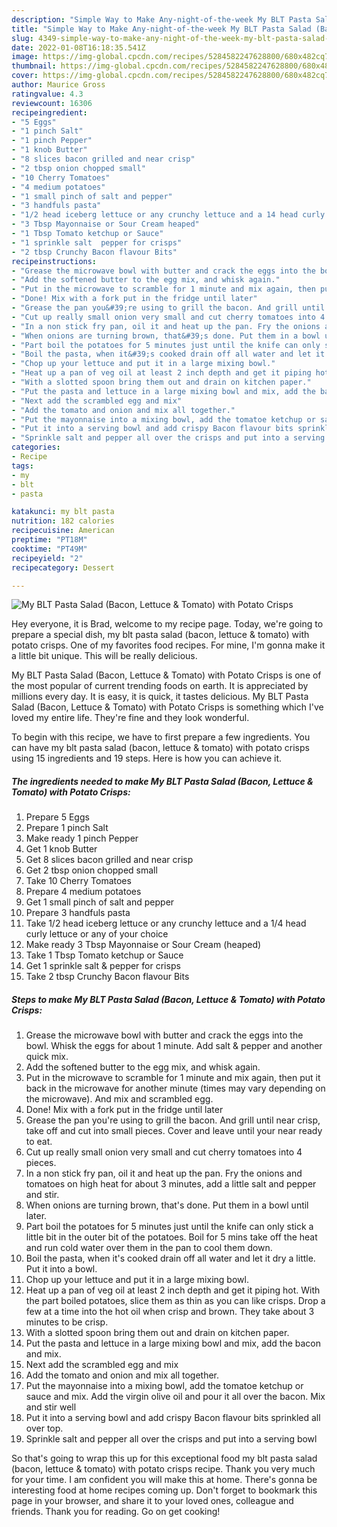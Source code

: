 ```yaml
---
description: "Simple Way to Make Any-night-of-the-week My BLT Pasta Salad (Bacon, Lettuce &amp;amp; Tomato) with Potato Crisps"
title: "Simple Way to Make Any-night-of-the-week My BLT Pasta Salad (Bacon, Lettuce &amp;amp; Tomato) with Potato Crisps"
slug: 4349-simple-way-to-make-any-night-of-the-week-my-blt-pasta-salad-bacon-lettuce-and-amp-tomato-with-potato-crisps
date: 2022-01-08T16:18:35.541Z
image: https://img-global.cpcdn.com/recipes/5284582247628800/680x482cq70/my-blt-pasta-salad-bacon-lettuce-tomato-with-potato-crisps-recipe-main-photo.jpg
thumbnail: https://img-global.cpcdn.com/recipes/5284582247628800/680x482cq70/my-blt-pasta-salad-bacon-lettuce-tomato-with-potato-crisps-recipe-main-photo.jpg
cover: https://img-global.cpcdn.com/recipes/5284582247628800/680x482cq70/my-blt-pasta-salad-bacon-lettuce-tomato-with-potato-crisps-recipe-main-photo.jpg
author: Maurice Gross
ratingvalue: 4.3
reviewcount: 16306
recipeingredient:
- "5 Eggs"
- "1 pinch Salt"
- "1 pinch Pepper"
- "1 knob Butter"
- "8 slices bacon grilled and near crisp"
- "2 tbsp onion chopped small"
- "10 Cherry Tomatoes"
- "4 medium potatoes"
- "1 small pinch of salt and pepper"
- "3 handfuls pasta"
- "1/2 head iceberg lettuce or any crunchy lettuce and a 14 head curly lettuce or any of your choice"
- "3 Tbsp Mayonnaise or Sour Cream heaped"
- "1 Tbsp Tomato ketchup or Sauce"
- "1 sprinkle salt  pepper for crisps"
- "2 tbsp Crunchy Bacon flavour Bits"
recipeinstructions:
- "Grease the microwave bowl with butter and crack the eggs into the bowl. Whisk the eggs for about 1 minute. Add salt &amp; pepper and another quick mix."
- "Add the softened butter to the egg mix, and whisk again."
- "Put in the microwave to scramble for 1 minute and mix again, then put it back in the microwave for another minute (times may vary depending on the microwave). And mix and scrambled egg."
- "Done! Mix with a fork put in the fridge until later"
- "Grease the pan you&#39;re using to grill the bacon. And grill until near crisp, take off and cut into small pieces. Cover and leave until your near ready to eat."
- "Cut up really small onion very small and cut cherry tomatoes into 4 pieces."
- "In a non stick fry pan, oil it and heat up the pan. Fry the onions and tomatoes on high heat for about 3 minutes, add a little salt and pepper and stir."
- "When onions are turning brown, that&#39;s done. Put them in a bowl until later."
- "Part boil the potatoes for 5 minutes just until the knife can only stick a little bit in the outer bit of the potatoes. Boil for 5 mins take off the heat and run cold water over them in the pan to cool them down."
- "Boil the pasta, when it&#39;s cooked drain off all water and let it dry a little. Put it into a bowl."
- "Chop up your lettuce and put it in a large mixing bowl."
- "Heat up a pan of veg oil at least 2 inch depth and get it piping hot. With the part boiled potatoes, slice them as thin as you can like crisps. Drop a few at a time into the hot oil when crisp and brown. They take about 3 minutes to be crisp."
- "With a slotted spoon bring them out and drain on kitchen paper."
- "Put the pasta and lettuce in a large mixing bowl and mix, add the bacon and mix."
- "Next add the scrambled egg and mix"
- "Add the tomato and onion and mix all together."
- "Put the mayonnaise into a mixing bowl, add the tomatoe ketchup or sauce and mix. Add the virgin olive oil and pour it all over the bacon. Mix and stir well"
- "Put it into a serving bowl and add crispy Bacon flavour bits sprinkled all over top."
- "Sprinkle salt and pepper all over the crisps and put into a serving bowl"
categories:
- Recipe
tags:
- my
- blt
- pasta

katakunci: my blt pasta 
nutrition: 182 calories
recipecuisine: American
preptime: "PT18M"
cooktime: "PT49M"
recipeyield: "2"
recipecategory: Dessert

---
```



![My BLT Pasta Salad (Bacon, Lettuce &amp; Tomato) with Potato Crisps](https://img-global.cpcdn.com/recipes/5284582247628800/680x482cq70/my-blt-pasta-salad-bacon-lettuce-tomato-with-potato-crisps-recipe-main-photo.jpg)

Hey everyone, it is Brad, welcome to my recipe page. Today, we're going to prepare a special dish, my blt pasta salad (bacon, lettuce &amp; tomato) with potato crisps. One of my favorites food recipes. For mine, I'm gonna make it a little bit unique. This will be really delicious.

My BLT Pasta Salad (Bacon, Lettuce &amp; Tomato) with Potato Crisps is one of the most popular of current trending foods on earth. It is appreciated by millions every day. It is easy, it is quick, it tastes delicious. My BLT Pasta Salad (Bacon, Lettuce &amp; Tomato) with Potato Crisps is something which I've loved my entire life. They're fine and they look wonderful.




To begin with this recipe, we have to first prepare a few ingredients. You can have my blt pasta salad (bacon, lettuce &amp; tomato) with potato crisps using 15 ingredients and 19 steps. Here is how you can achieve it.

<!--inarticleads1-->

##### The ingredients needed to make My BLT Pasta Salad (Bacon, Lettuce &amp; Tomato) with Potato Crisps:

1. Prepare 5 Eggs
1. Prepare 1 pinch Salt
1. Make ready 1 pinch Pepper
1. Get 1 knob Butter
1. Get 8 slices bacon grilled and near crisp
1. Get 2 tbsp onion chopped small
1. Take 10 Cherry Tomatoes
1. Prepare 4 medium potatoes
1. Get 1 small pinch of salt and pepper
1. Prepare 3 handfuls pasta
1. Take 1/2 head iceberg lettuce or any crunchy lettuce and a 1/4 head curly lettuce or any of your choice
1. Make ready 3 Tbsp Mayonnaise or Sour Cream (heaped)
1. Take 1 Tbsp Tomato ketchup or Sauce
1. Get 1 sprinkle salt &amp; pepper for crisps
1. Take 2 tbsp Crunchy Bacon flavour Bits




<!--inarticleads2-->

##### Steps to make My BLT Pasta Salad (Bacon, Lettuce &amp; Tomato) with Potato Crisps:

1. Grease the microwave bowl with butter and crack the eggs into the bowl. Whisk the eggs for about 1 minute. Add salt &amp; pepper and another quick mix.
1. Add the softened butter to the egg mix, and whisk again.
1. Put in the microwave to scramble for 1 minute and mix again, then put it back in the microwave for another minute (times may vary depending on the microwave). And mix and scrambled egg.
1. Done! Mix with a fork put in the fridge until later
1. Grease the pan you&#39;re using to grill the bacon. And grill until near crisp, take off and cut into small pieces. Cover and leave until your near ready to eat.
1. Cut up really small onion very small and cut cherry tomatoes into 4 pieces.
1. In a non stick fry pan, oil it and heat up the pan. Fry the onions and tomatoes on high heat for about 3 minutes, add a little salt and pepper and stir.
1. When onions are turning brown, that&#39;s done. Put them in a bowl until later.
1. Part boil the potatoes for 5 minutes just until the knife can only stick a little bit in the outer bit of the potatoes. Boil for 5 mins take off the heat and run cold water over them in the pan to cool them down.
1. Boil the pasta, when it&#39;s cooked drain off all water and let it dry a little. Put it into a bowl.
1. Chop up your lettuce and put it in a large mixing bowl.
1. Heat up a pan of veg oil at least 2 inch depth and get it piping hot. With the part boiled potatoes, slice them as thin as you can like crisps. Drop a few at a time into the hot oil when crisp and brown. They take about 3 minutes to be crisp.
1. With a slotted spoon bring them out and drain on kitchen paper.
1. Put the pasta and lettuce in a large mixing bowl and mix, add the bacon and mix.
1. Next add the scrambled egg and mix
1. Add the tomato and onion and mix all together.
1. Put the mayonnaise into a mixing bowl, add the tomatoe ketchup or sauce and mix. Add the virgin olive oil and pour it all over the bacon. Mix and stir well
1. Put it into a serving bowl and add crispy Bacon flavour bits sprinkled all over top.
1. Sprinkle salt and pepper all over the crisps and put into a serving bowl




So that's going to wrap this up for this exceptional food my blt pasta salad (bacon, lettuce &amp; tomato) with potato crisps recipe. Thank you very much for your time. I am confident you will make this at home. There's gonna be interesting food at home recipes coming up. Don't forget to bookmark this page in your browser, and share it to your loved ones, colleague and friends. Thank you for reading. Go on get cooking!
